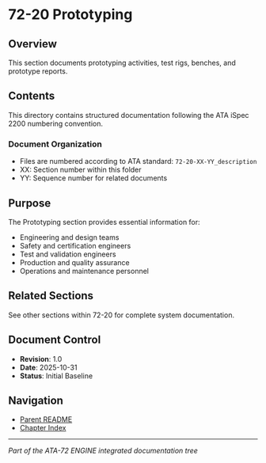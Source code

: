 # 72-20 Prototyping

## Overview
This section documents prototyping activities, test rigs, benches, and prototype reports.

## Contents
This directory contains structured documentation following the ATA iSpec 2200 numbering convention.

### Document Organization
- Files are numbered according to ATA standard: `72-20-XX-YY_description`
- XX: Section number within this folder
- YY: Sequence number for related documents

## Purpose
The Prototyping section provides essential information for:
- Engineering and design teams
- Safety and certification engineers
- Test and validation engineers
- Production and quality assurance
- Operations and maintenance personnel

## Related Sections
See other sections within 72-20 for complete system documentation.

## Document Control
- **Revision**: 1.0
- **Date**: 2025-10-31
- **Status**: Initial Baseline

## Navigation
- [Parent README](../README.md)
- [Chapter Index](../../INDEX.md)

---
*Part of the ATA-72 ENGINE integrated documentation tree*
